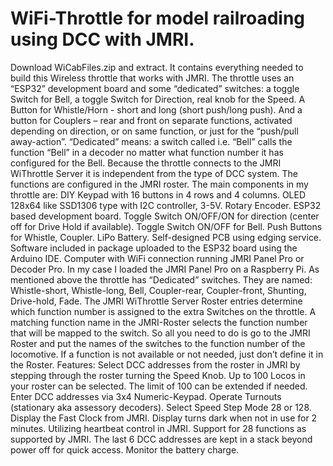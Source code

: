 # WiFi-Throttle for model railroading using DCC with JMRI.
Download WiCabFiles.zip and extract. It contains everything needed to build this Wireless throttle that works with JMRI.
The throttle uses an “ESP32” development board and some “dedicated” switches: a toggle Switch for Bell, a toggle Switch for Direction, real knob for the Speed. A Button for Whistle/Horn - short and long (short push/long push). And a button for Couplers – rear and front on separate functions, activated depending on direction, or on same function, or just for the “push/pull away-action”. “Dedicated” means: a switch called i.e. “Bell” calls the function “Bell” in a decoder no matter what function number it has configured for the Bell.
Because the throttle connects to the JMRI WiThrottle Server it is independent from the type of DCC system. 
The functions are configured in the JMRI roster.
The main components in my throttle are: 
DIY Keypad with 16 buttons in 4 rows and 4 columns. 
OLED 128x64 like SSD1306 type with I2C controller, 3-5V.
Rotary Encoder.
ESP32 based development board.
Toggle Switch ON/OFF/ON for direction (center off for Drive Hold if available).
Toggle Switch ON/OFF for Bell.
Push Buttons for Whistle, Coupler.
LiPo Battery.
Self-designed PCB using edging service.
Software included in package uploaded to the ESP32 board using the Arduino IDE.
Computer with WiFi connection running JMRI Panel Pro or Decoder Pro.
In my case I loaded the JMRI Panel Pro on a Raspberry Pi.
As mentioned above the throttle has “Dedicated” switches. They are named: Whistle-short, Whistle-long, Bell, Coupler-rear, Coupler-front, Shunting, Drive-hold, Fade. 
The JMRI WiThrottle Server Roster entries determine which function number is assigned to the extra Switches on the throttle. 
A matching function name in the JMRI-Roster selects the function number that will be mapped to the switch.
So all you need to do is go to the JMRI Roster and put the names of the switches to the function number of the locomotive. If a function is not available or not needed, just don’t define it in the Roster.
Features:
Select DCC addresses from the roster in JMRI by stepping through the roster turning the Speed Knob. 
Up to 100 Locos in your roster can be selected. The limit of 100 can be extended if needed. 
Enter DCC addresses via 3x4 Numeric-Keypad.
Operate Turnouts (stationary aka assessory decoders).
Select Speed Step Mode 28 or 128.
Display the Fast Clock from JMRI.
Display turns dark when not in use for 2 minutes. 
Utilizing heartbeat control in JMRI. 
Support for 28 functions as supported by JMRI.
The last 6 DCC addresses are kept in a stack beyond power off for quick access. 
Monitor the battery charge.
